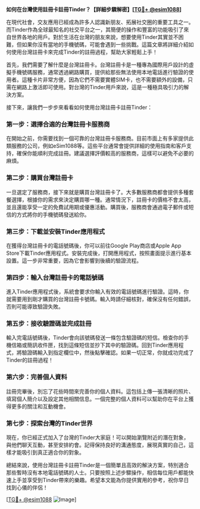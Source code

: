 **如何在台灣使用註冊卡註冊Tinder？【詳細步驟解密】[[TG💪+ @esim1088](https://t.me/s/esim1088)]**

在現代社會，交友應用已經成為許多人認識新朋友、拓展社交圈的重要工具之一。而Tinder作為全球最知名的社交平台之一，其簡便的操作和豐富的功能吸引了來自世界各地的用戶。對於生活在台灣的朋友來說，想要使用Tinder其實並不困難，但如果你沒有當地的手機號碼，可能會遇到一些挑戰。這篇文章將詳細介紹如何使用台灣註冊卡來完成Tinder的註冊過程，幫助大家輕鬆上手！

首先，我們需要了解什麼是台灣註冊卡。台灣註冊卡是一種專為國際用戶設計的虛擬手機號碼服務，通常透過網路購買，提供給那些無法使用本地電話進行驗證的使用者。這種卡片非常方便，因為它們不需要實體SIM卡，也不需要額外的設備，只需在網路上激活即可使用。對台灣的Tinder用戶來說，這是一種極具吸引力的解決方案。

接下來，讓我們一步步來看看如何使用台灣註冊卡註冊Tinder：

### 第一步：選擇合適的台灣註冊卡服務商

在開始之前，你需要找到一個可靠的台灣註冊卡服務商。目前市面上有多家提供此類服務的公司，例如eSim1088等。這些平台通常會提供詳細的使用指南和客戶支持，確保你能順利完成註冊。建議選擇評價較高的服務商，這樣可以避免不必要的麻煩。

### 第二步：購買台灣註冊卡

一旦選定了服務商，接下來就是購買台灣註冊卡了。大多數服務商都會提供多種套餐選擇，根據你的需求來決定購買哪一種。通常情況下，註冊卡的價格不會太高，並且還能享受一定的免費試用期或優惠活動。購買後，服務商會通過電子郵件或短信的方式將你的手機號碼發送給你。

### 第三步：下載並安裝Tinder應用程式

在獲得台灣註冊卡的電話號碼後，你可以前往Google Play商店或Apple App Store下載Tinder應用程式。安裝完成後，打開應用程式，按照畫面提示進行基本設置。這一步非常重要，因為它會影響到後續的驗證流程。

### 第四步：輸入台灣註冊卡的電話號碼

進入Tinder應用程式後，系統會要求你輸入有效的電話號碼進行驗證。這時，你就需要用到剛才購買的台灣註冊卡號碼。輸入時請仔細核對，確保沒有任何錯誤，否則可能導致驗證失敗。

### 第五步：接收驗證碼並完成註冊

輸入完電話號碼後，Tinder會向該號碼發送一條包含驗證碼的短信。檢查你的手機信箱或簡訊收件匣，找到這條短信並抄下其中的驗證碼。回到Tinder應用程式，將驗證碼輸入到指定欄位中，然後點擊確認。如果一切正常，你就成功完成了Tinder的註冊過程！

### 第六步：完善個人資料

註冊完畢後，別忘了花些時間來完善你的個人資料。這包括上傳一張清晰的照片、填寫個人簡介以及設定其他相關信息。一個完整的個人資料可以幫助你在平台上獲得更多的關注和互動機會。

### 第七步：探索台灣的Tinder世界

現在，你已經正式加入了台灣的Tinder大家庭！可以開始瀏覽附近的潛在對象，與他們聊天互動，甚至安排約會。記得保持良好的溝通態度，展現真實的自己，這樣才能吸引到真正適合你的對象。

總結來說，使用台灣註冊卡註冊Tinder是一個簡單且高效的解決方案，特別適合那些暫時沒有本地電話號碼的人士。只要按照上述步驟操作，相信每位用戶都能快速上手並享受到Tinder帶來的樂趣。希望本文能為你提供實用的參考，祝你早日找到心儀的伴侶！

[[TG💪+ @esim1088](https://t.me/s/esim1088) ![Image](https://i.postimg.cc/4NQfJmqS/Snipaste-2025-05-13-00-14-12.png)]